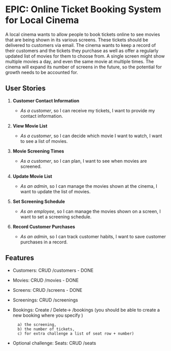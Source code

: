 # EPIC: Online Ticket Booking System for Local Cinema

A local cinema wants to allow people to book tickets online to see movies that are being shown in its various screens. These tickets should be delivered to customers via email. The cinema wants to keep a record of their customers and the tickets they purchase as well as offer a regularly updated list of movies for them to choose from. A single screen might show multiple movies a day, and even the same movie at multiple times. The cinema will expand its number of screens in the future, so the potential for growth needs to be accounted for.

## User Stories

1. **Customer Contact Information**
   - *As a customer*, so I can receive my tickets, I want to provide my contact information.

2. **View Movie List**
   - *As a customer*, so I can decide which movie I want to watch, I want to see a list of movies.

3. **Movie Screening Times**
   - *As a customer*, so I can plan, I want to see when movies are screened.

4. **Update Movie List**
   - *As an admin*, so I can manage the movies shown at the cinema, I want to update the list of movies.

5. **Set Screening Schedule**
   - *As an employee*, so I can manage the movies shown on a screen, I want to set a screening schedule.

6. **Record Customer Purchases**
   - *As an admin*, so I can track customer habits, I want to save customer purchases in a record.


  ## Features
 - Customers: CRUD /customers - DONE
- Movies: CRUD /movies - DONE
- Screens: CRUD /screens - DONE
- Screenings: CRUD /screenings
- Bookings: Create / Delete-> /bookings 
	(you should be able to create a new booking where you specify )

		a) the screening, 
		b) the number of tickets, 
		c) for extra challenge a list of seat row + number)
- Optional challenge: Seats: CRUD /seats